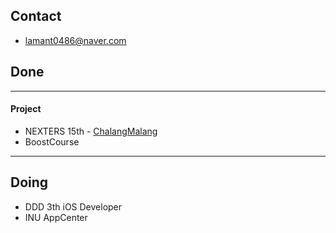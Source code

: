 ## Contact

- lamant0486@naver.com

## Done
---------------
 #### Project
- NEXTERS 15th - [ChalangMalang](https://apps.apple.com/kr/app/찰랑말랑/id1477694079)
- BoostCourse


---

## Doing
- DDD 3th iOS Developer
- INU AppCenter
